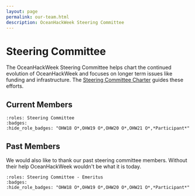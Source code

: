 ```yaml
---
layout: page
permalink: our-team.html
description: OceanHackWeek Steering Committee
---
```


# Steering Committee

The OceanHackWeek Steering Committee helps chart the continued evolution of OceanHackWeek and focuses on longer term issues like funding and infrastructure. The [Steering Committee Charter](./charter) guides these efforts.

## Current Members

```{ohw-team}
:roles: Steering Committee
:badges:
:hide_role_badges: "OHW18 O*,OHW19 O*,OHW20 O*,OHW21 O*,*Participant*"
```

## Past Members

We would also like to thank our past steering committee members.
Without their help OceanHackWeek wouldn't be what it is today.

```{ohw-team}
:roles: Steering Committee - Emeritus
:badges:
:hide_role_badges: "OHW18 O*,OHW19 O*,OHW20 O*,OHW21 O*,*Participant*"
```
